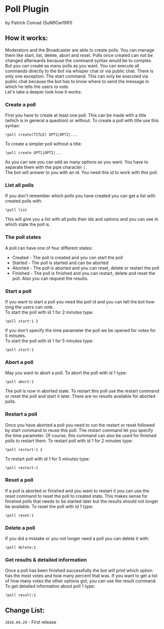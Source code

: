 # Poll Plugin
by Patrick Conrad (SuNflOw1991)

## How it works:
Moderators and the Broadcaster are able to create polls. You can manage them like start, list, delete, abort and reset. Polls once created can not be changed afterwards because the command syntax would be to complex. But you can create as many polls as you want. You can execute all commands directly to the bot via whisper chat or via public chat. There is only one exception: The start command. This can only be executed via public chat because the bot has to know where to send the message in which he tells the users to vote.  
Let's take a deeper look how it works:

### Create a poll
First you have to create at least one poll. This can be made with a title (which is in general a question) or without. To create a poll with title use this syntax:
```
!poll create(TITLE) OPT1|OPT2|...
```
To create a simpler poll without a title:
```
!poll create OPT1|OPT2|...
```
As you can see you can add as many options as you want. You have to separate them with the pipe character `|`.  
The bot will answer to you with an id. You need this id to work with this poll.

### List all polls
If you don't remember which polls you have created you can get a list with created polls with:
```
!poll list
```
This will give you a list with all polls their ids and options and you can see in which state the poll is.

### The poll states
A poll can have one of four different states:
* Created - The poll is created and you can start the poll
* Started - The poll is started and can be aborted
* Aborted - The poll is aborted and you can reset, delete or restart the poll
* Finished - The poll is finished and you can restart, delete and reset the poll. Also you can request the results.

### Start a poll
If you want to start a poll you need the poll id and you can tell the bot how long the users can vote.  
To start the poll with id 1 for 2 minutes type:
```
!poll start:1 2
```
If you don't specify the time parameter the poll we be opened for votes for 5 minutes.  
To start the poll with id 1 for 5 minutes type:
```
!poll start:1
```

### Abort a poll
May you want to abort a poll.
To abort the poll with id 1 type:
```
!poll abort:1
```
The poll is now in aborted state. To restart this poll use the restart command or reset the poll and start it later. There are no results available for aborted polls.

### Restart a poll
Once you have aborted a poll you need to run the restart or reset followed by start command to reuse this poll. The restart command let you specify the time parameter. Of course, this command can also be used for finished polls to restart them.
To restart poll with id 1 for 2 minutes type:
```
!poll restart:1 2
```
To restart poll with id 1 for 5 minutes type:
```
!poll restart:1
```

### Reset a poll
If a poll is aborted or finished and you want to restart it you can use the reset command to reset the poll to created state. This makes sense for finished polls that needs to be started later but the results should not longer be available.
To reset the poll with id 1 type:
```
!poll reset:1
```

### Delete a poll
If you did a mistake or you not longer need a poll you can delete it with:
```
!poll delete:1
```

### Get results & detailed information
Once a poll has been finished successfully the bot will print which option has the most votes and how many percent that was. If you want to get a list of how many votes the other options got, you can use the result command.
To get detailed information about poll 1 type:
```
!poll result:1
```

## Change List:
`2016.04.29` - First release